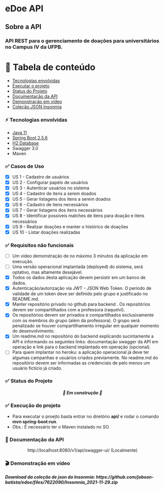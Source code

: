 # eDoe API
## Sobre a API
### API REST para o gerenciamento de doações para universitários no Campus IV da UFPB.

# 🔰 Tabela de conteúdo
* [Tecnologias envolvidas](#tec-env)
* [Executar o projeto](#exec)
* [Status do Projeto](#status)
* [Documentação da API](#doc)
* [Demonstração em vídeo](#demo)
* [Coleção JSON Insonmia](#json)

<h3 id="tec-env">⚡ Tecnologias envolvidas</h3>

 - [Java 11](#https://www.oracle.com/br/java/technologies/javase/jdk11-archive-downloads.html)
 - [Spring Boot 2.5.6](#https://spring.io/projects/spring-boot)
 - [H2 Database](#https://mvnrepository.com/artifact/com.h2database/h2)
 - Swagger 3.0
 - Maven 

<h3 id="features">✅ Casos de Uso</h3>

 - [x] US 1 - Cadastro de usuários
 - [x] US 2 - Configurar papéis de usuários
 - [x] US 3 - Autenticar usuários no sistema
 - [x] US 4 - Cadastro de itens a serem doados
 - [x] US 5 - Gerar listagens dos itens a serem doados
 - [x] US 6 - Cadastro de itens necessários
 - [x] US 7 - Gerar listagens dos itens necessários
 - [x] US 8 - Identificar possíveis matches  de itens para doação e itens necessários
 - [x] US 9 - Realizar doações e manter o histórico de doações
 - [x] US 10 - Listar doações realizadas
 
 <h3 id="features">✅ Requisitos não funcionais</h3>
 
  - [ ] Um vídeo demonstração de no máximo 3 minutos da aplicação em execução.
  - [ ] Uma versão operacional implantada (deployed) do sistema, será optativo, mas altamente desejável.
  - [x] Todos os dados desta aplicação devem persistir em um banco de dados.
  - [x] Autenticação/autorização via JWT - JSON Web Token. O período de validade de um token deve ser definido pelo grupo e justificado no README.md.
  - [x] Manter repositório privado no github para backend . Os repositórios devem ser compartilhados com a professora (raquelvl).
  - [x] Os repositórios devem ser privados e compartilhados exclusivamente com os membros do grupo (além da professora). O grupo será penalizado se houver compartilhamento irregular em qualquer momento do desenvolvimento.
  - [x] Um readme.md no repositório do backend explicando sucintamente a API e informando os seguintes links: documentação swagger da API em operação e link para o backend implantado em operação (opcional).
  - [ ] Para quem implantar no heroku: a aplicação operacional já deve ter algumas campanhas e usuários criados previamente. No readme.md do repositório devem ser informadas as credenciais de pelo menos um usuário fictício já criado.
 
<h3 id="status">✅ Status do Projeto</h3>
<h5 align="center">🚧 Em construção 🚧</h5>
<h3 id="exec">✅ Execução do projeto</h3>

- Para executar o proejto basta entrar no diretório **api/** e rodar o comando **mvn spring-boot:run**.
- Obs.: É necessário ter o Maven instalado no SO.

<h3 id="doc">📖 Documentação da API</h3>
<p align="center">http://localhost:8080/v1/api/swagger-ui/ (Localmente)</p>
<h3 id="demo">🎬 Demonstração em vídeo</h3>
<h5 id="json">Download da coleção de json do Insonmia: https://github.com/jobson-batista/edoe/files/7622090/Insomnia_2021-11-29.zip</h5>
